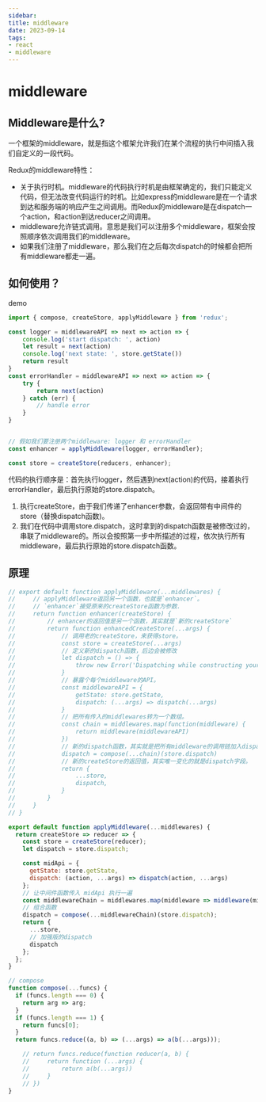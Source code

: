 ```yaml
---
sidebar:
title: middleware
date: 2023-09-14
tags:
- react
- middleware
---
```

# middleware

## Middleware是什么?

一个框架的middleware，就是指这个框架允许我们在某个流程的执行中间插入我们自定义的一段代码。

Redux的middleware特性：

* 关于执行时机。middleware的代码执行时机是由框架确定的，我们只能定义代码，但无法改变代码运行的时机。比如express的middleware是在一个请求到达和服务端的响应产生之间调用。而Redux的middleware是在dispatch一个action，和action到达reducer之间调用。
* middleware允许链式调用。意思是我们可以注册多个middleware，框架会按照顺序依次调用我们的middleware。
* 如果我们注册了middleware，那么我们在之后每次dispatch的时候都会把所有middleware都走一遍。


## 如何使用？

demo

```js
import { compose, createStore, applyMiddleware } from 'redux';

const logger = middlewareAPI => next => action => {
    console.log('start dispatch: ', action)
    let result = next(action)
    console.log('next state: ', store.getState())
    return result
}
const errorHandler = middlewareAPI => next => action => {
    try {
        return next(action)
    } catch (err) {
        // handle error
    }
}


// 假如我们要注册两个middleware: logger 和 errorHandler
const enhancer = applyMiddleware(logger, errorHandler);

const store = createStore(reducers, enhancer);

```

代码的执行顺序是：首先执行logger，然后遇到next(action)的代码，接着执行errorHandler，最后执行原始的store.dispatch。

1. 执行createStore，由于我们传递了enhancer参数，会返回带有中间件的store（替换dispatch函数)。
2. 我们在代码中调用store.dispatch，这时拿到的dispatch函数是被修改过的，串联了middleware的。所以会按照第一步中所描述的过程，依次执行所有middleware，最后执行原始的store.dispatch函数。

## 原理

```js
// export default function applyMiddleware(...middlewares) {
//     // applyMiddleware返回另一个函数，也就是`enhancer`。
//     // `enhancer`接受原来的createStore函数为参数.
//     return function enhancer(createStore) {
//         // enhancer的返回值是另一个函数，其实就是`新的createStore`
//         return function enhancedCreateStore(...args) {
//             // 调用老的createStore，来获得store。
//             const store = createStore(...args)
//             // 定义新的dispatch函数，后边会被修改
//             let dispatch = () => {
//                 throw new Error('Dispatching while constructing your middleware is not allowed.Other middleware would not be applied to this dispatch.')
//             }
//             // 暴露个每个middleware的API。
//             const middlewareAPI = {
//                 getState: store.getState,
//                 dispatch: (...args) => dispatch(...args)
//             }
//             // 把所有传入的middlewares转为一个数组。
//             const chain = middlewares.map(function(middleware) {
//                 return middleware(middlewareAPI)
//             })
//             // 新的dispatch函数，其实就是把所有middleware的调用链加入dispatch的执行过程中。
//             dispatch = compose(...chain)(store.dispatch)
//             // 新的createStore的返回值，其实唯一变化的就是dispatch字段。
//             return {
//                 ...store,
//                 dispatch,
//             }
//         }
//     }
// }

export default function applyMiddleware(...middlewares) {
  return createStore => reducer => {
    const store = createStore(reducer);
    let dispatch = store.dispatch;

    const midApi = {
      getState: store.getState,
      dispatch: (action, ...args) => dispatch(action, ...args)
    };
    // 让中间件函数传入 midApi 执行一遍
    const middlewareChain = middlewares.map(middleware => middleware(midApi));
    // 组合函数
    dispatch = compose(...middlewareChain)(store.dispatch);
    return {
      ...store,
      // 加强版的dispatch
      dispatch
    };
  };
}

// compose
function compose(...funcs) {
  if (funcs.length === 0) {
    return arg => arg;
  }
  if (funcs.length === 1) {
    return funcs[0];
  }
  return funcs.reduce((a, b) => (...args) => a(b(...args)));

    // return funcs.reduce(function reducer(a, b) {
    //     return function (...args) {
    //         return a(b(...args))
    //     }
    // })
}

```
